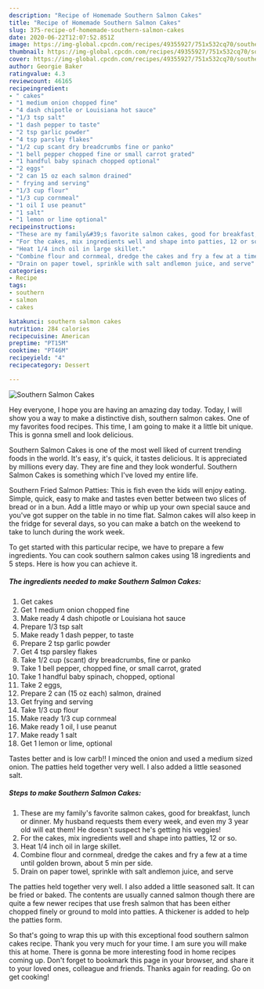 ```yaml
---
description: "Recipe of Homemade Southern Salmon Cakes"
title: "Recipe of Homemade Southern Salmon Cakes"
slug: 375-recipe-of-homemade-southern-salmon-cakes
date: 2020-06-22T12:07:52.851Z
image: https://img-global.cpcdn.com/recipes/49355927/751x532cq70/southern-salmon-cakes-recipe-main-photo.jpg
thumbnail: https://img-global.cpcdn.com/recipes/49355927/751x532cq70/southern-salmon-cakes-recipe-main-photo.jpg
cover: https://img-global.cpcdn.com/recipes/49355927/751x532cq70/southern-salmon-cakes-recipe-main-photo.jpg
author: Georgie Baker
ratingvalue: 4.3
reviewcount: 46165
recipeingredient:
- " cakes"
- "1 medium onion chopped fine"
- "4 dash chipotle or Louisiana hot sauce"
- "1/3 tsp salt"
- "1 dash pepper to taste"
- "2 tsp garlic powder"
- "4 tsp parsley flakes"
- "1/2 cup scant dry breadcrumbs fine or panko"
- "1 bell pepper chopped fine or small carrot grated"
- "1 handful baby spinach chopped optional"
- "2 eggs"
- "2 can 15 oz each salmon drained"
- " frying and serving"
- "1/3 cup flour"
- "1/3 cup cornmeal"
- "1 oil I use peanut"
- "1 salt"
- "1 lemon or lime optional"
recipeinstructions:
- "These are my family&#39;s favorite salmon cakes, good for breakfast, lunch or dinner. My husband requests them every week, and even my 3 year old will eat them! He doesn&#39;t suspect he&#39;s getting his veggies!"
- "For the cakes, mix ingredients well and shape into patties, 12 or so."
- "Heat 1/4 inch oil in large skillet."
- "Combine flour and cornmeal, dredge the cakes and fry a few at a time until golden brown, about 5 min per side."
- "Drain on paper towel, sprinkle with salt andlemon juice, and serve"
categories:
- Recipe
tags:
- southern
- salmon
- cakes

katakunci: southern salmon cakes 
nutrition: 284 calories
recipecuisine: American
preptime: "PT15M"
cooktime: "PT46M"
recipeyield: "4"
recipecategory: Dessert

---
```



![Southern Salmon Cakes](https://img-global.cpcdn.com/recipes/49355927/751x532cq70/southern-salmon-cakes-recipe-main-photo.jpg)

Hey everyone, I hope you are having an amazing day today. Today, I will show you a way to make a distinctive dish, southern salmon cakes. One of my favorites food recipes. This time, I am going to make it a little bit unique. This is gonna smell and look delicious.

Southern Salmon Cakes is one of the most well liked of current trending foods in the world. It's easy, it's quick, it tastes delicious. It is appreciated by millions every day. They are fine and they look wonderful. Southern Salmon Cakes is something which I've loved my entire life.

Southern Fried Salmon Patties: This is fish even the kids will enjoy eating. Simple, quick, easy to make and tastes even better between two slices of bread or in a bun. Add a little mayo or whip up your own special sauce and you&#39;ve got supper on the table in no time flat. Salmon cakes will also keep in the fridge for several days, so you can make a batch on the weekend to take to lunch during the work week.


To get started with this particular recipe, we have to prepare a few ingredients. You can cook southern salmon cakes using 18 ingredients and 5 steps. Here is how you can achieve it.

<!--inarticleads1-->

##### The ingredients needed to make Southern Salmon Cakes:

1. Get  cakes
1. Get 1 medium onion chopped fine
1. Make ready 4 dash chipotle or Louisiana hot sauce
1. Prepare 1/3 tsp salt
1. Make ready 1 dash pepper, to taste
1. Prepare 2 tsp garlic powder
1. Get 4 tsp parsley flakes
1. Take 1/2 cup (scant) dry breadcrumbs, fine or panko
1. Take 1 bell pepper, chopped fine, or small carrot, grated
1. Take 1 handful baby spinach, chopped, optional
1. Take 2 eggs,
1. Prepare 2 can (15 oz each) salmon, drained
1. Get  frying and serving
1. Take 1/3 cup flour
1. Make ready 1/3 cup cornmeal
1. Make ready 1 oil, I use peanut
1. Make ready 1 salt
1. Get 1 lemon or lime, optional


Tastes better and is low carb!! I minced the onion and used a medium sized onion. The patties held together very well. I also added a little seasoned salt. 

<!--inarticleads2-->

##### Steps to make Southern Salmon Cakes:

1. These are my family&#39;s favorite salmon cakes, good for breakfast, lunch or dinner. My husband requests them every week, and even my 3 year old will eat them! He doesn&#39;t suspect he&#39;s getting his veggies!
1. For the cakes, mix ingredients well and shape into patties, 12 or so.
1. Heat 1/4 inch oil in large skillet.
1. Combine flour and cornmeal, dredge the cakes and fry a few at a time until golden brown, about 5 min per side.
1. Drain on paper towel, sprinkle with salt andlemon juice, and serve


The patties held together very well. I also added a little seasoned salt. It can be fried or baked. The contents are usually canned salmon though there are quite a few newer recipes that use fresh salmon that has been either chopped finely or ground to mold into patties. A thickener is added to help the patties form. 

So that's going to wrap this up with this exceptional food southern salmon cakes recipe. Thank you very much for your time. I am sure you will make this at home. There is gonna be more interesting food in home recipes coming up. Don't forget to bookmark this page in your browser, and share it to your loved ones, colleague and friends. Thanks again for reading. Go on get cooking!
